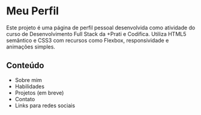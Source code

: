 # Meu Perfil

Este projeto é uma página de perfil pessoal desenvolvida como atividade do curso de Desenvolvimento Full Stack da +Prati e Codifica.
Utiliza HTML5 semântico e CSS3 com recursos como Flexbox, responsividade e animações simples.

## Conteúdo

- Sobre mim  
- Habilidades  
- Projetos (em breve)  
- Contato  
- Links para redes sociais
